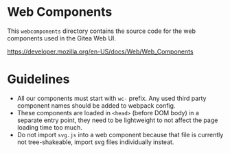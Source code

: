 # Web Components

This `webcomponents` directory contains the source code for the web components used in the Gitea Web UI.

https://developer.mozilla.org/en-US/docs/Web/Web_Components

# Guidelines

* All our components must start with `wc-` prefix. Any used third party component names should be added to webpack config.
* These components are loaded in `<head>` (before DOM body) in a separate entry point, they need to be lightweight to not affect the page loading time too much.
* Do not import `svg.js` into a web component because that file is currently not tree-shakeable, import svg files individually insteat.
